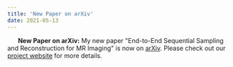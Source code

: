 ```yaml
---
title: 'New Paper on arXiv'
date: 2021-05-13
---
```


&nbsp;&nbsp;&nbsp;&nbsp;&nbsp; **New Paper on arXiv:** My new paper "End-to-End Sequential Sampling and Reconstruction for MR Imaging" is now on [arXiv](https://arxiv.org/abs/2105.06460). Please check out our [project website](http://imaging.cms.caltech.edu/seq-mri/) for more details.

